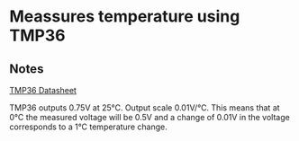 # Meassures temperature using TMP36


## Notes

[TMP36 Datasheet](https://www.analog.com/media/en/technical-documentation/data-sheets/TMP35_36_37.pdf)

TMP36 outputs 0.75V at 25°C. Output scale 0.01V/°C. This means that at 0°C the
measured voltage will be 0.5V and a change of 0.01V in the voltage corresponds
to a 1°C temperature change.
